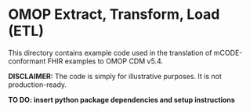 # OMOP Extract, Transform, Load (ETL)
This directory contains example code used in the translation of mCODE-conformant FHIR examples to OMOP CDM v5.4.

**DISCLAIMER:** The code is simply for illustrative purposes. It is not production-ready.

**TO DO: insert python package dependencies and setup instructions**
